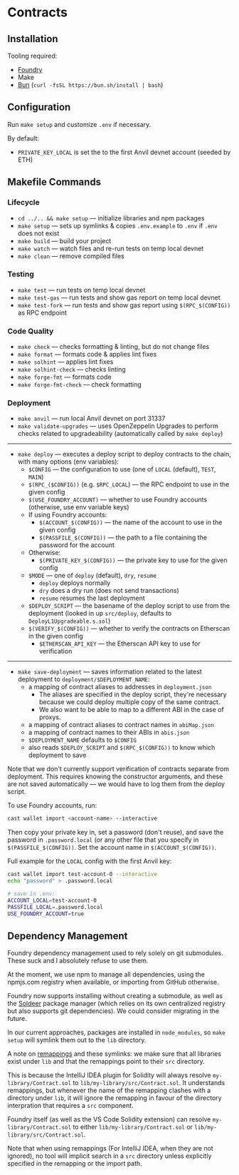 # Contracts

## Installation

Tooling required:

- [Foundry](https://github.com/gakonst/foundry)
- Make
- [Bun](https://bun.sh/) (`curl -fsSL https://bun.sh/install | bash`)

## Configuration

Run `make setup` and customize `.env` if necessary.

By default:
- `PRIVATE_KEY_LOCAL` is set the to the first Anvil devnet account (seeded by ETH)

## Makefile Commands

### Lifecycle

- `cd ../.. && make setup` — initialize libraries and npm packages
- `make setup` — sets up symlinks & copies `.env.example` to `.env` if `.env` does not exist
- `make build` — build your project
- `make watch` — watch files and re-run tests on temp local devnet
- `make clean` — remove compiled files

### Testing

- `make test` — run tests on temp local devnet
- `make test-gas` — run tests and show gas report on temp local devnet
- `make test-fork` — run tests and show gas report using `$(RPC_$(CONFIG))` as RPC endpoint

### Code Quality

- `make check` — checks formatting & linting, but do not change files
- `make format` — formats code & applies lint fixes
- `make solhint` — applies lint fixes
- `make solhint-check` — checks linting
- `make forge-fmt` — formats code
- `make forge-fmt-check` — check formatting

### Deployment

- `make anvil` — run local Anvil devnet on port 31337
- `make validate-upgrades` — uses OpenZeppelin Upgrades to perform checks related to upgradeability (automatically called by `make deploy`)
----
- `make deploy` — executes a deploy script to deploy contracts to the chain, with many options (env variables):
  - `$CONFIG` — the configuration to use (one of `LOCAL` (default), `TEST`, `MAIN`)
  - `$(RPC_($CONFIG))` (e.g. `$RPC_LOCAL`) — the RPC endpoint to use in the given config
  - `$(USE_FOUNDRY_ACCOUNT)` — whether to use Foundry accounts (otherwise, use env variable keys)
  - If using Foundry accounts:
    - `$(ACCOUNT_$(CONFIG))` — the name of the account to use in the given config
    - `$(PASSFILE_$(CONFIG))` — the path to a file containing the password for the account
  - Otherwise:
    - `$(PRIVATE_KEY_$(CONFIG))` — the private key to use for the given config
  - `$MODE` — one of `deploy` (default), `dry`, `resume`
    - `deploy` deploys normally
    - `dry` does a dry run (does not send transactions)
    - `resume` resumes the last deployment
  - `$DEPLOY_SCRIPT` — the basename of the deploy script to use from the deployment (looked in up `src/deploy`, defaults to `DeployL1Upgradeable.s.sol`)
  - `$(VERIFY_$(CONFIG))` — whether to verify the contracts on Etherscan in the given config
    - `$ETHERSCAN_API_KEY` — the Etherscan API key to use for verification
----
- `make save-deployment` — saves information related to the latest deployment to `deployment/$DEPLOYMENT_NAME`:
  - a mapping of contract aliases to addresses in `deployment.json`
    - The aliases are specified in the deploy script, they're necessary because we could deploy multiple copy of the same contract.
    - We also want to be able to map to a different ABI in the case of proxys.
  - a mapping of contract aliases to contract names in `abiMap.json`
  - a mapping of contract names to their ABIs in `abis.json`
  - `$DEPLOYMENT_NAME` defaults to `$CONFIG`
  - also reads `$DEPLOY_SCRIPT` and `$(RPC_$(CONFIG))` to know which deployment to save

Note that we don't currently support verification of contracts separate from deployment. This
requires knowing the constructor arguments, and these are not saved automatically — we would have to
log them from the deploy script.

To use Foundry accounts, run:
```sh
cast wallet import <account-name> --interactive
```

Then copy your private key in, set a password (don't reuse), and save the password in
`.password.local` (or any other file that you specify in `$(PASSFILE_$(CONFIG))`. Set the account
name in `$(ACCOUNT_$(CONFIG))`.

Full example for the `LOCAL` config with the first Anvil key:
```sh
cast wallet import test-account-0 --interactive
echo "password" > .password.local

# save in .env:
ACCOUNT_LOCAL=test-account-0
PASSFILE_LOCAL=.password.local
USE_FOUNDRY_ACCOUNT=true
```

## Dependency Management

Foundry dependency management used to rely solely on git submodules. These suck and I absolutely
refuse to use them.

At the moment, we use npm to manage all dependencies, using the npmjs.com registry when
available, or importing from GitHub otherwise.

Foundry now supports installing without creating a submodule, as well as the [Soldeer] package
manager (which relies on its own centralized registry but also supports git dependencies). We could
consider migrating in the future.

[Soldeer]: https://book.getfoundry.sh/projects/soldeer

In our current approaches, packages are installed in `node_modules`, so `make setup` will symlink
them out to the `lib` directory.

A note on [remappings](./remappings.txt) and these symlinks: we make sure that all libraries exist
under `lib` and that the remappings point to their `src` directory.

This is because the IntelliJ IDEA plugin for Solidity will always resolve `my-library/Contract.sol`
to `lib/my-library/src/Contract.sol`. It understands remappings, but whenever the name of the
remapping clashes with a directory under `lib`, it will ignore the remapping in favour of the
directory interpration that requires a `src` component.

Foundry itself (as well as the VS Code Solidity extension) can resolve `my-library/Contract.sol` to
either `lib/my-library/Contract.sol` or `lib/my-library/src/Contract.sol`.

Note that when using remappings (For IntelliJ IDEA, when they are not ignored), no tool will
implicit search in a `src` directory unless explicitly specified in the remapping or the import
path.
